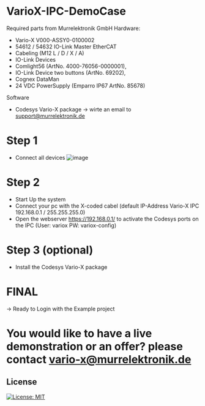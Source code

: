 # VarioX-IPC-DemoCase

Required parts from Murrelektronik GmbH
Hardware:
- Vario-X V000-ASSY0-0100002
- 54612 / 54632 IO-Link Master EtherCAT
- Cabeling (M12 L / D / X / A)
- IO-Link Devices
-   Comlight56 (ArtNo. 4000-76056-0000001),
-   IO-Link Device two buttons (ArtNo. 69202),
-   Cognex DataMan
-   24 VDC PowerSupply (Emparro IP67 ArtNo. 85678)  

Software
- Codesys Vario-X package -> wirte an email to support@murrelektronik.de




# Step 1
- Connect all devices
![image](https://github.com/Murrelektronik/VarioX-IPC-DemoCase/assets/90257053/b6ed5fa5-c495-4aea-8255-8a9a72f61b6e)


# Step 2 
- Start Up the system
- Connect your pc with the X-coded cabel (default IP-Address Vario-X IPC 192.168.0.1 / 255.255.255.0)
- Open the webserver https://192.168.0.1/ to activate the Codesys ports on the IPC (User: variox PW: variox-config)

# Step 3 (optional)
- Install the Codesys Vario-X package


# FINAL 
-> Ready to Login with the Example project

# You would like to have a live demonstration or an offer? please contact vario-x@murrelektronik.de  



## License
[![License: MIT](https://img.shields.io/badge/License-MIT-yellow.svg)](https://github.com/Murrelektronik/TrafficLightsCpp/blob/master/License)



